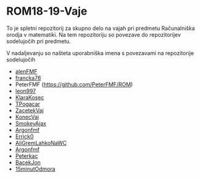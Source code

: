 # ROM18-19-Vaje

To je spletni repozitorij za skupno delo na vajah pri predmetu Računalniška orodja v matematiki.
Na tem repozitoriju so povezave do repozitorijev sodelujočih pri predmetu.

V nadaljevanju so našteta uporabniška imena s povezavami na repozitorije sodelujočih

- [alenFMF](https://github.com/alenFMF/ROM18-19-Vaje)
- [francka76](https://github.com/alenFMF/ROM18-19-Vaje)
- PeterFMF (https://github.com/PeterFMF/ROM)
- [leon997](https://github.com/leon997/ROM)
- [KlaraKosec](https://github.com/KlaraKosec/hzt)
- [TPogacar](https://github.com/TPogacar/ROM)
- [ZacetekVaj](https://github.com/ZacetekVaj/ROM)
- [KonecVaj](https://github.com/KonecVaj/ROM)
- [SmokeyAjax](https://github.com/SmokeyAjax/ROM.git)
- [Argonfmf](https://github.com/Argonfmf/ROM)
- [Errick0](https://github.com/Errick0/ROM)
- [AliGremLahkoNaWC](https://github.com/AliGremLahkoNaWC)
- [Argonfmf](https://github.com/Argonfmf/ROM)
- [Peterkac](https://github.com/Peterkac/ROM)
- [BacekJon](https://github.com/BacekJon/ROM)
- [15minutOdmora](https://github.com/15minutOdmora/ROM)


